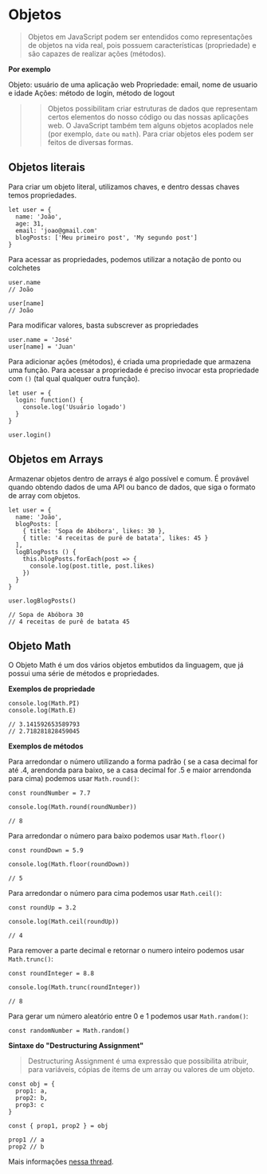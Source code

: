 # Objetos

> Objetos em JavaScript podem ser entendidos como representações de objetos na vida real, pois possuem características (propriedade) e são capazes de realizar ações (métodos).

**Por exemplo**

Objeto: usuário de uma aplicação web
Propriedade: email, nome de usuario e idade
Ações: método de login, método de logout

>>Objetos possibilitam criar estruturas de dados que representam certos elementos do nosso código ou das nossas aplicações web. O JavaScript também tem alguns objetos acoplados nele (por exemplo, `date` ou `math`). Para criar objetos eles podem ser feitos de diversas formas.

## Objetos literais

Para criar um objeto literal, utilizamos chaves, e dentro dessas chaves temos propriedades.
```
let user = {
  name: 'João',
  age: 31,
  email: 'joao@gmail.com'
  blogPosts: ['Meu primeiro post', 'My segundo post']
}
```
Para acessar as propriedades, podemos utilizar a notação de ponto ou colchetes
```
user.name
// João

user[name]
// João
```
Para modificar valores, basta subscrever as propriedades
```
user.name = 'José'
user[name] = 'Juan'
```

Para adicionar ações (métodos), é criada uma propriedade que armazena uma função. Para acessar a propriedade é preciso invocar esta propriedade com `()` (tal qual qualquer outra função).

```
let user = {
  login: function() {
    console.log('Usuário logado')
  }
}

user.login()
```

## Objetos em Arrays

Armazenar objetos dentro de arrays é algo possível e comum. É provável quando obtendo dados de uma API ou banco de dados, que siga o formato de array com objetos. 
```
let user = {
  name: 'João',
  blogPosts: [
    { title: 'Sopa de Abóbora', likes: 30 },
    { title: '4 receitas de purê de batata', likes: 45 }
  ],
  logBlogPosts () {
    this.blogPosts.forEach(post => {
      console.log(post.title, post.likes)
    })
  }
}

user.logBlogPosts()

// Sopa de Abóbora 30
// 4 receitas de purê de batata 45
```

## Objeto Math

O Objeto Math é um dos vários objetos embutidos da linguagem, que já possui uma série de métodos e propriedades.

**Exemplos de propriedade**
```
console.log(Math.PI)
console.log(Math.E)

// 3.141592653589793
// 2.718281828459045
```

**Exemplos de métodos**

Para arredondar o número utilizando a forma padrão ( se a casa decimal for até .4, arendonda para baixo, se a casa decimal for .5 e maior arrendonda para cima) podemos usar `Math.round()`:
```
const roundNumber = 7.7

console.log(Math.round(roundNumber))

// 8
```

Para arredondar o número para baixo podemos usar `Math.floor()`
```
const roundDown = 5.9

console.log(Math.floor(roundDown))

// 5
```

Para arredondar o número para cima podemos usar `Math.ceil()`:
```
const roundUp = 3.2

console.log(Math.ceil(roundUp))

// 4
```

Para remover a parte decimal e retornar o numero inteiro podemos usar `Math.trunc()`:
```
const roundInteger = 8.8

console.log(Math.trunc(roundInteger))

// 8
```

Para gerar um número aleatório entre 0 e 1 podemos usar `Math.random()`:
```
const randomNumber = Math.random()

```

**Sintaxe do "Destructuring Assignment"**

> Destructuring Assignment é uma expressão que possibilita atribuir, para variáveis, cópias de items de um array ou valores de um objeto.
```
const obj = {
  prop1: a,
  prop2: b,
  prop3: c
}

const { prop1, prop2 } = obj

prop1 // a
prop2 // b
```
Mais informações [nessa thread](https://twitter.com/rogermelodev/status/1145700971332407296).